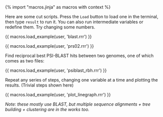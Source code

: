 {% import "macros.jinja" as macros with context %}

Here are some cut scripts. Press the `Load` button to load one in the terminal,
then type `result` to run it. You can also run intermediate variables or redefine them.
Try changing some numbers.

{{ macros.load_example(user, 'blast.rrr') }}

{{ macros.load_example(user, 'prs02.rrr') }}

Find reciprocal best PSI-BLAST hits between two genomes,
one of which comes as two files:

{{ macros.load_example(user, 'psiblast_rbh.rrr') }}

Repeat any series of steps, changing one variable at a time and plotting the results.
(Trivial steps shown here)

{{ macros.load_example(user, 'plot_linegraph.rrr') }}

_Note: these mostly use BLAST, but multiple sequence alignments +
tree building + clustering are in the works too._
